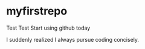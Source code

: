 # myfirstrepo
Test Test
Start using github today


I suddenly realized I always pursue coding concisely.
